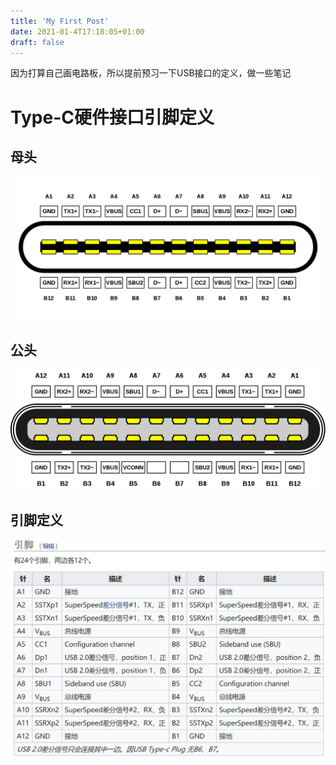 ```yaml
---
title: 'My First Post'
date: 2021-01-4T17:18:05+01:00
draft: false
---
```


因为打算自己画电路板，所以提前预习一下USB接口的定义，做一些笔记



# Type-C硬件接口引脚定义

## 母头

![母头](.\USB接口笔记\o_2003130107041920px-USB_Type-C_Receptacle_Pinout母头.svg.png)

## 公头

![公头](.\USB接口笔记\1165246-20200313090434306-212715822.png)

## 引脚定义

![typec引脚](.\USB接口笔记\o_200313010758typec引脚.jpg)